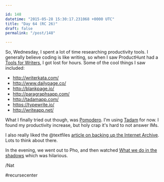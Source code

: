 ```yaml
---

id: 148
datetime: "2015-05-28 15:30:17.231068 +0000 UTC"
title: "Day 64 (RC 26)"
draft: false
permalink: "/post/148"

---
```


So, Wednesday, I spent a lot of time researching productivity tools. I generally believe coding is like writing, so when I saw ProductHunt had a [Tools for Writers](https://www.producthunt.com/e/tools-for-writers), I got lost for hours. Some of the cool things I saw included:

 - http://writerkata.com/
 - http://www.dailypage.co/
 - http://blankpage.io/
 - http://paragraphsapp.com/
 - http://tadamapp.com/
 - https://typewrite.io/
 - http://writeapp.net/

What I finally tried out though, was [Pomodero](https://en.wikipedia.org/wiki/Pomodoro_Technique). I'm using [Tadam](http://tadamapp.com/) for now. I found my productivity increase, but holy crap it's hard to not answer IMs. 

I also really liked the @textfiles [article on backing up the Internet Archive](http://ascii.textfiles.com/archives/4636). Lots to think about there.

In the evening, we went out to Pho, and then watched [What we do in the shadows](https://en.wikipedia.org/wiki/What_We_Do_in_the_Shadows) which was hilarious.

/Nat

#recursecenter
